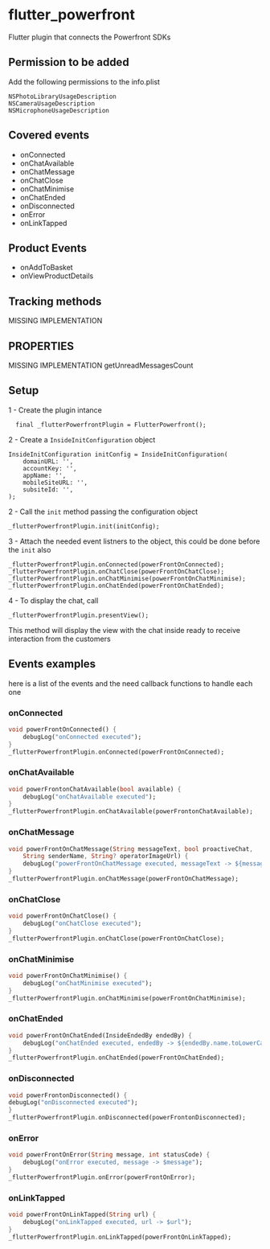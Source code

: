 # flutter_powerfront

Flutter plugin that connects the Powerfront SDKs

## Permission to be added

Add the following permissions to the info.plist

```
NSPhotoLibraryUsageDescription
NSCameraUsageDescription
NSMicrophoneUsageDescription
```

## Covered events

- onConnected
- onChatAvailable
- onChatMessage
- onChatClose
- onChatMinimise
- onChatEnded
- onDisconnected
- onError
- onLinkTapped

## Product Events

- onAddToBasket
- onViewProductDetails

## Tracking methods

MISSING IMPLEMENTATION

## PROPERTIES

MISSING IMPLEMENTATION
    getUnreadMessagesCount

## Setup

1 - Create the plugin intance

```
  final _flutterPowerfrontPlugin = FlutterPowerfront();
```

2 - Create a `InsideInitConfiguration` object 

```
InsideInitConfiguration initConfig = InsideInitConfiguration(
    domainURL: '',
    accountKey: '',
    appName: '',
    mobileSiteURL: '',
    subsiteId: '',
);
```

2 - Call the `init` method passing the configuration object

```
_flutterPowerfrontPlugin.init(initConfig);
```

3 - Attach the needed event listners to the object, this could be done before the `init` also

```
_flutterPowerfrontPlugin.onConnected(powerFrontOnConnected);
_flutterPowerfrontPlugin.onChatClose(powerFrontOnChatClose);
_flutterPowerfrontPlugin.onChatMinimise(powerFrontOnChatMinimise);
_flutterPowerfrontPlugin.onChatEnded(powerFrontOnChatEnded);
```

4 - To display the chat, call

```
_flutterPowerfrontPlugin.presentView();
```

This method will display the view with the chat inside ready to receive interaction from the customers

## Events examples

here is a list of the events and the need callback functions to handle each one

### onConnected
```dart
void powerFrontOnConnected() {
    debugLog("onConnected executed");
}
_flutterPowerfrontPlugin.onConnected(powerFrontOnConnected);
```

### onChatAvailable
```dart
void powerFrontonChatAvailable(bool available) {
    debugLog("onChatAvailable executed");
}
_flutterPowerfrontPlugin.onChatAvailable(powerFrontonChatAvailable);
```

### onChatMessage
```dart
void powerFrontOnChatMessage(String messageText, bool proactiveChat,
    String senderName, String? operatorImageUrl) {
    debugLog("powerFrontOnChatMessage executed, messageText -> ${messageText}");
}
_flutterPowerfrontPlugin.onChatMessage(powerFrontOnChatMessage);
```

### onChatClose
```dart
void powerFrontOnChatClose() {
    debugLog("onChatClose executed");
}
_flutterPowerfrontPlugin.onChatClose(powerFrontOnChatClose);
```

### onChatMinimise
```dart
void powerFrontOnChatMinimise() {
    debugLog("onChatMinimise executed");
}
_flutterPowerfrontPlugin.onChatMinimise(powerFrontOnChatMinimise);
```

### onChatEnded
```dart
void powerFrontOnChatEnded(InsideEndedBy endedBy) {
    debugLog("onChatEnded executed, endedBy -> ${endedBy.name.toLowerCase()}");
}
_flutterPowerfrontPlugin.onChatEnded(powerFrontOnChatEnded);
```

### onDisconnected
```dart
void powerFrontonDisconnected() {
debugLog("onDisconnected executed");
}
_flutterPowerfrontPlugin.onDisconnected(powerFrontonDisconnected);
```

### onError
```dart
void powerFrontOnError(String message, int statusCode) {
    debugLog("onError executed, message -> $message");
}
_flutterPowerfrontPlugin.onError(powerFrontOnError);
```

### onLinkTapped
```dart
void powerFrontOnLinkTapped(String url) {
    debugLog("onLinkTapped executed, url -> $url");
}
_flutterPowerfrontPlugin.onLinkTapped(powerFrontOnLinkTapped);
```